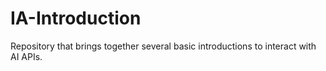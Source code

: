 # IA-Introduction
Repository that brings together several basic introductions to interact with AI APIs.
